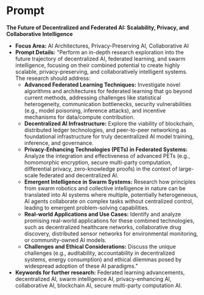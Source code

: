 # Prompt

**The Future of Decentralized and Federated AI: Scalability, Privacy, and
Collaborative Intelligence**

- **Focus Area:** AI Architectures, Privacy-Preserving AI, Collaborative AI
- **Prompt Details:** "Perform an in-depth research exploration into the future trajectory of decentralized AI, federated learning, and swarm intelligence, focusing on their combined potential to create highly scalable, privacy-preserving, and collaboratively intelligent systems. The research should address:
  - **Advanced Federated Learning Techniques:** Investigate novel algorithms and architectures for federated learning that go beyond current methods, addressing challenges like statistical heterogeneity, communication bottlenecks, security vulnerabilities (e.g., model poisoning, inference attacks), and incentive mechanisms for data/compute contribution.
  - **Decentralized AI Infrastructure:** Explore the viability of blockchain, distributed ledger technologies, and peer-to-peer networking as foundational infrastructure for truly decentralized AI model training, inference, and governance.
  - **Privacy-Enhancing Technologies (PETs) in Federated Systems:** Analyze the integration and effectiveness of advanced PETs (e.g., homomorphic encryption, secure multi-party computation, differential privacy, zero-knowledge proofs) in the context of large-scale federated and decentralized AI.
  - **Emergent Intelligence in Swarm Systems:** Research how principles from swarm robotics and collective intelligence in nature can be translated into AI systems where multiple, potentially heterogeneous, AI agents collaborate on complex tasks without centralized control, leading to emergent problem-solving capabilities.
  - **Real-world Applications and Use Cases:** Identify and analyze promising real-world applications for these combined technologies, such as decentralized healthcare networks, collaborative drug discovery, distributed sensor networks for environmental monitoring, or community-owned AI models.
  - **Challenges and Ethical Considerations:** Discuss the unique challenges (e.g., auditability, accountability in decentralized systems, energy consumption) and ethical dilemmas posed by widespread adoption of these AI paradigms."
- **Keywords for further research:** Federated learning advancements, decentralized AI, swarm intelligence AI, privacy-enhancing AI, collaborative AI, blockchain AI, secure multi-party computation AI.
